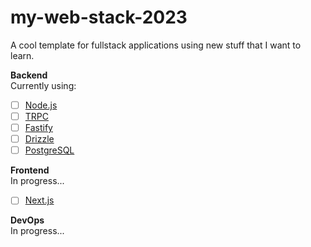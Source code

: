 # my-web-stack-2023

A cool template for fullstack applications using new stuff that I want to learn.

**Backend** <br />
Currently using:
- [ ] [Node.js](https://nodejs.org/en/)
- [ ] [TRPC](https://trpc.io/)
- [ ] [Fastify](https://fastify.dev/)
- [ ] [Drizzle](https://orm.drizzle.team/)
- [ ] [PostgreSQL](https://www.postgresql.org/)

**Frontend** <br />
In progress...
- [ ] [Next.js](https://nextjs.org/)

**DevOps** <br />
In progress...
